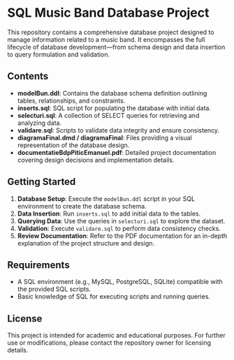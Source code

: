 # SQL Music Band Database Project

This repository contains a comprehensive database project designed to manage information related to a music band. It encompasses the full lifecycle of database development—from schema design and data insertion to query formulation and validation.

## Contents

- **modelBun.ddl**: Contains the database schema definition outlining tables, relationships, and constraints.
- **inserts.sql**: SQL script for populating the database with initial data.
- **selecturi.sql**: A collection of SELECT queries for retrieving and analyzing data.
- **validare.sql**: Scripts to validate data integrity and ensure consistency.
- **diagramaFinal.dmd / diagramaFinal**: Files providing a visual representation of the database design.
- **documentatieBdpPiticEmanuel.pdf**: Detailed project documentation covering design decisions and implementation details.

## Getting Started

1. **Database Setup**: Execute the `modelBun.ddl` script in your SQL environment to create the database schema.
2. **Data Insertion**: Run `inserts.sql` to add initial data to the tables.
3. **Querying Data**: Use the queries in `selecturi.sql` to explore the dataset.
4. **Validation**: Execute `validare.sql` to perform data consistency checks.
5. **Review Documentation**: Refer to the PDF documentation for an in-depth explanation of the project structure and design.

## Requirements

- A SQL environment (e.g., MySQL, PostgreSQL, SQLite) compatible with the provided SQL scripts.
- Basic knowledge of SQL for executing scripts and running queries.

## License

This project is intended for academic and educational purposes. For further use or modifications, please contact the repository owner for licensing details.
